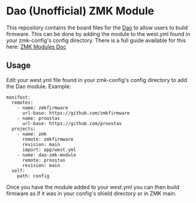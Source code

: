 # Dao (Unofficial) ZMK Module

This repository contains the board files for the [Dao](https://github.com/yumagulovrn/dao-choc-ble) to allow users to build firmware. 
This can be done by adding the module to the west.yml found in your zmk-config's config directory. 
There is a full guide available for this here: [ZMK Modules Doc](https://zmk.dev/docs/features/modules)

## Usage

Edit your west.yml file found in your zmk-config's config directory to add the Dao module. Example:

```
manifest:
  remotes:
    - name: zmkfirmware
      url-base: https://github.com/zmkfirmware
    - name: proostas
      url-base: https://github.com/proostas
  projects:
    - name: zmk
      remote: zmkfirmware
      revision: main
      import: app/west.yml
    - name: dao-zmk-module
      remote: proostas
      revision: main
  self:
    path: config
```
Once you have the module added to your west.yml you can then build firmware as if it was in your config's shield directory or in ZMK main.
